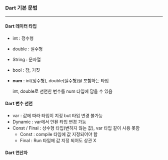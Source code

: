 ### Dart 기본 문법
---

#### Dart 데이터 타입

-  int : 정수형
-  double : 실수형
-  String : 문자열
-  bool : 참, 거짓
-  **num** : int(정수형), double(실수형)을 포함하는 타입
 
      int, double로 선언한 변수를 num 타입에 담을 수 있음
 
 #### Dart 변수 선언
 - var : 값에 따라 타입이 지정 but 타입 변경 불가능
 - Dynamic : var에서 안된 타입 변경 가능
 -   Const / Final : 상수형 타입(변하지 않는 값), var 타입 같이 사용 못함
     - Const : compile 타임에 값 지정되어야 함
      - Final : Run 타임에 값 지정 되어도 상관 X

#### Dart 연산자
